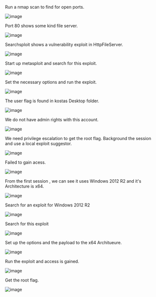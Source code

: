 Run a nmap scan to find for open ports.

![image](https://user-images.githubusercontent.com/93418272/178629959-4e4924f1-2b96-4f49-999e-dc7415d5ddfb.png)

Port 80 shows some kind file server.

![image](https://user-images.githubusercontent.com/93418272/178629977-d15e938c-3bc2-4cc4-828d-040eb7a01ff3.png)

Searchsploit shows a vulnerability exploit in HttpFileServer.

![image](https://user-images.githubusercontent.com/93418272/178629999-2208af53-8a47-4059-b232-c1accc4c544e.png)


Start up metasploit and search for this exploit.

![image](https://user-images.githubusercontent.com/93418272/178630017-a5b91a9d-5129-4c6d-992a-98ea1b5846fc.png)


Set the necessary options and run the exploit.

![image](https://user-images.githubusercontent.com/93418272/178630034-e0763491-369d-42ce-af38-d14cbd93ac94.png)


The user flag is found in kostas Desktop folder.

![image](https://user-images.githubusercontent.com/93418272/178630055-30eb90d4-34f1-4fe8-b82a-92a60a3d9d8a.png)

We do not have admin rights with this account.

![image](https://user-images.githubusercontent.com/93418272/178630072-80703293-a0c4-4d50-b0ae-8b1be35f00f3.png)


We need privilege escalation to get the root flag. Background the session and use a local exploit suggestor.

![image](https://user-images.githubusercontent.com/93418272/178630086-317a2195-fa13-4218-9a61-4076466a1d45.png)


Failed to gain acess.

![image](https://user-images.githubusercontent.com/93418272/178630110-4e079cdd-9b4c-45f4-a134-daa701e26360.png)


From the first session , we can see it uses Windows 2012 R2 and it's Architecture is x64.

![image](https://user-images.githubusercontent.com/93418272/178630128-ab5e4eb6-77ea-41a7-95c8-38f9d0bd8553.png)


Search for an exploit for Windows 2012 R2

![image](https://user-images.githubusercontent.com/93418272/178630145-19eb6783-369a-4f4e-8864-f41277a31270.png)


Search for this exploit

![image](https://user-images.githubusercontent.com/93418272/178630160-8b4a6fce-b273-4423-b47a-c2eb0139d65f.png)


Set up the options and the payload to the x64 Architueure.

![image](https://user-images.githubusercontent.com/93418272/178630185-1db18189-c2f1-4b35-832b-45f0402f2e6d.png)


Run the exploit and access is gained.

![image](https://user-images.githubusercontent.com/93418272/178630205-ff1ec5ca-b665-4073-97f6-a40d9809b26f.png)


Get the root flag.

![image](https://user-images.githubusercontent.com/93418272/178630221-039ddc6a-eeae-4523-8c5e-fb212cdad6b6.png)
